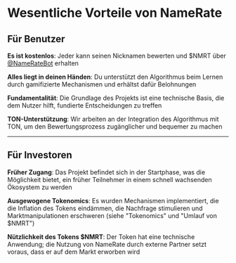 # **Wesentliche Vorteile von NameRate**

## **Für Benutzer**

**Es ist kostenlos**: Jeder kann seinen Nicknamen bewerten und $NMRT über [@NameRateBot](https://t.me/NameRateBot/namerate) erhalten

**Alles liegt in deinen Händen**: Du unterstützt den Algorithmus beim Lernen durch gamifizierte Mechanismen und erhältst dafür Belohnungen

**Fundamentalität**: Die Grundlage des Projekts ist eine technische Basis, die dem Nutzer hilft, fundierte Entscheidungen zu treffen

**TON-Unterstützung**: Wir arbeiten an der Integration des Algorithmus mit TON, um den Bewertungsprozess zugänglicher und bequemer zu machen

------

## **Für Investoren**

**Früher Zugang**: Das Projekt befindet sich in der Startphase, was die Möglichkeit bietet, ein früher Teilnehmer in einem schnell wachsenden Ökosystem zu werden

**Ausgewogene Tokenomics**: Es wurden Mechanismen implementiert, die die Inflation des Tokens eindämmen, die Nachfrage stimulieren und Marktmanipulationen erschweren (siehe "Tokenomics" und "Umlauf von $NMRT")

**Nützlichkeit des Tokens $NMRT**: Der Token hat eine technische Anwendung; die Nutzung von NameRate durch externe Partner setzt voraus, dass er auf dem Markt erworben wird

